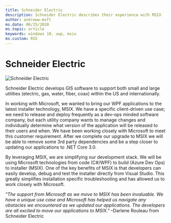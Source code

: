 ```yaml
---
title: Schneider Electric
description: Schneider Electric describes their experience with MSIX
author: andreww-msft
ms.date: 06/25/2020
ms.topic: article
keywords: windows 10, uwp, msix
ms.custom: RS5
---
```

# Schneider Electric

![Schneider Electric](../images/Logo_SE_Green_RGB-Screen.png)

Schneider Electric develops GIS software to support both small and large utilities (electric, gas, water, fiber, coax) within the US and internationally.

In working with Microsoft, we wanted to bring our WPF applications to the latest installer technology, MSIX. We have a specific client-driven use case; we need to release and deploy frequently as a dev-ops minded software company, but each utility company wants to manage changes and individually determine what version of the application will be released to their users and when. We have been working closely with Microsoft to meet this customer requirement. After we complete our upgrade to MSIX we will be able to remove some 3rd party dependencies and be a step closer to updating our applications to .NET Core 3.0.

By leveraging MSIX, we are simplifying our development stack. We will be using Microsoft technologies from code (C#/WPF) to build (Azure Dev Ops) to installer (MSIX). One of the key benefits of MSIX is that developers can easily develop, debug and test the installer directly from Visual Studio. This greatly simplifies installation specific troubleshooting and has allowed us to work closely with Microsoft.

*"The support from Microsoft as we move to MSIX has been invaluable. We have a unique use case and Microsoft has helped us navigate any obstacles we encountered as we updated our applications. The developers are all excited to move our applications to MSIX."* –Darlene Rouleau from Schneider Electric
